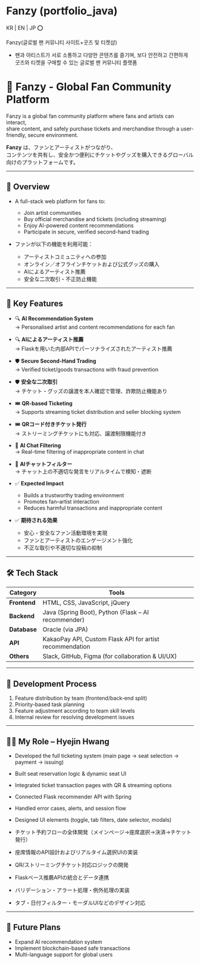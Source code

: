 # Fanzy (portfolio_java)


KR | EN | JP ⭕


Fanzy(글로벌 팬 커뮤니티 사이트+굿즈 및 티켓샵)
- 팬과 아티스트가 서로 소통하고 다양한 콘텐츠를 즐기며,
  보다 안전하고 간편하게 굿즈와 티켓을 구매할 수 있는 글로벌 팬 커뮤니티 플랫폼


# 🎫 Fanzy - Global Fan Community Platform

Fanzy is a global fan community platform where fans and artists can interact,  
share content, and safely purchase tickets and merchandise through a user-friendly, secure environment.

**Fanzy** は、ファンとアーティストがつながり、  
コンテンツを共有し、安全かつ便利にチケットやグッズを購入できるグローバル向けのプラットフォームです。

---

## 🌟 Overview

- A full-stack web platform for fans to:
  - Join artist communities
  - Buy official merchandise and tickets (including streaming)
  - Enjoy AI-powered content recommendations
  - Participate in secure, verified second-hand trading

- ファンが以下の機能を利用可能：
  - アーティストコミュニティへの参加
  - オンライン／オフラインチケットおよび公式グッズの購入
  - AIによるアーティスト推薦
  - 安全な二次取引・不正防止機能

---

## 🚀 Key Features

- 🔍 **AI Recommendation System**  
  → Personalised artist and content recommendations for each fan
- 🔍 **AIによるアーティスト推薦**  
  → Flaskを用いた内部APIでパーソナライズされたアーティスト推薦
  
- 🛡️ **Secure Second-Hand Trading**  
  → Verified ticket/goods transactions with fraud prevention
- 🛡️ **安全な二次取引**  
  → チケット・グッズの譲渡を本人確認で管理、詐欺防止機能あり  

- 🎟️ **QR-based Ticketing**  
  → Supports streaming ticket distribution and seller blocking system
- 🎟️ **QRコード付きチケット発行**  
  → ストリーミングチケットにも対応、譲渡制限機能付き

- 🤖 **AI Chat Filtering**  
  → Real-time filtering of inappropriate content in chat
- 🤖 **AIチャットフィルター**  
  → チャット上の不適切な発言をリアルタイムで検知・遮断

- ✅ **Expected Impact**  
  - Builds a trustworthy trading environment  
  - Promotes fan–artist interaction  
  - Reduces harmful transactions and inappropriate content
- ✅ **期待される効果**  
  - 安心・安全なファン活動環境を実現  
  - ファンとアーティストのエンゲージメント強化  
  - 不正な取引や不適切な投稿の抑制

---

## 🛠 Tech Stack

| Category    | Tools |
|-------------|-------|
| **Frontend**  | HTML, CSS, JavaScript, jQuery |
| **Backend**   | Java (Spring Boot), Python (Flask – AI recommender) |
| **Database**  | Oracle (via JPA) |
| **API**       | KakaoPay API, Custom Flask API for artist recommendation |
| **Others**    | Slack, GitHub, Figma (for collaboration & UI/UX) |

---

## 🧩 Development Process

1. Feature distribution by team (frontend/back-end split)  
2. Priority-based task planning  
3. Feature adjustment according to team skill levels  
4. Internal review for resolving development issues

---

## 👩‍💻 My Role – Hyejin Hwang

- Developed the full ticketing system (main page → seat selection → payment → issuing)  
- Built seat reservation logic & dynamic seat UI  
- Integrated ticket transaction pages with QR & streaming options  
- Connected Flask recommender API with Spring  
- Handled error cases, alerts, and session flow  
- Designed UI elements (toggle, tab filters, date selector, modals)

- チケット予約フローの全体開発（メインページ→座席選択→決済→チケット発行）  
- 座席情報のAPI設計およびリアルタイム選択UIの実装  
- QR/ストリーミングチケット対応ロジックの開発  
- Flaskベース推薦APIの統合とデータ連携  
- バリデーション・アラート処理・例外処理の実装  
- タブ・日付フィルター・モーダルUIなどのデザイン対応

---

## 📌 Future Plans

- Expand AI recommendation system  
- Implement blockchain-based safe transactions  
- Multi-language support for global users

